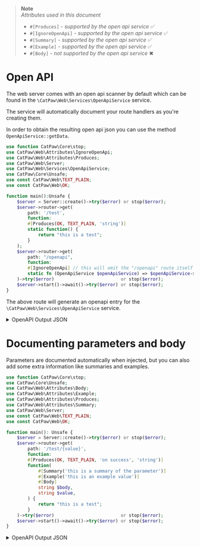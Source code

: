 > **Note**\
> _Attributes used in this document_
> - `#[Produces]` - _supported by the open api service_ ✅
> - `#[IgnoreOpenApi]` - _supported by the open api service_ ✅
> - `#[Summary]` - _supported by the open api service_ ✅
> - `#[Example]` - _supported by the open api service_ ✅
> - `#[Body]` - _not supported by the open api service_ ✖

# Open API

The web server comes with an open api scanner by default which can be found in the `\CatPaw\Web\Services\OpenApiService`
service.

The service will automatically document your route handlers as you're creating them.

In order to obtain the resulting open api json you can use the method `OpenApiService::getData`.

```php
use function CatPaw\Core\stop;
use CatPaw\Web\Attributes\IgnoreOpenApi;
use CatPaw\Web\Attributes\Produces;
use CatPaw\Web\Server;
use CatPaw\Web\Services\OpenApiService;
use CatPaw\Core\Unsafe;
use const CatPaw\Web\TEXT_PLAIN;
use const CatPaw\Web\OK;

function main():Unsafe {
    $server = Server::create()->try($error) or stop($error);
    $server->router->get(
        path: '/test',
        function:
        #[Produces(OK, TEXT_PLAIN, 'string')]
        static function() {
            return "this is a test";
        }
    );
    $server->router->get(
        path: "/openapi",
        function:
        #[IgnoreOpenApi] // this will omit the "/openapi" route itself from the documentation
        static fn (OpenApiService $openApiService) => $openApiService->getData()
    )->try($error)                         or stop($error);
    $server->start()->await()->try($error) or stop($error);
}
```

The above route will generate an openapi entry for the `\CatPaw\Web\Services\OpenApiService` service.

<details>
    <summary>OpenAPI Output JSON</summary>

```json
{
  "openapi": "3.0.0",
  "info": {
    "title": "OpenAPI",
    "version": "0.0.1"
  },
  "paths": {
    "/test": {
      "get": {
        "summary": "",
        "operationId": "fab75b617f6e066250e96d3501d4406aa5c25170",
        "parameters": [],
        "requestBody": {
          "description": "This is the body of the request",
          "required": true,
          "content": []
        },
        "responses": []
      }
    }
  }
}
```

</details>

# Documenting parameters and body

Parameters are documented automatically when injected, but you can also add some extra information like summaries and
examples.

```php
use function CatPaw\Core\stop;
use CatPaw\Core\Unsafe;
use CatPaw\Web\Attributes\Body;
use CatPaw\Web\Attributes\Example;
use CatPaw\Web\Attributes\Produces;
use CatPaw\Web\Attributes\Summary;
use CatPaw\Web\Server;
use const CatPaw\Web\TEXT_PLAIN;
use const CatPaw\Web\OK;

function main(): Unsafe {
    $server = Server::create()->try($error) or stop($error);
    $server->router->get(
        path: '/test/{value}',
        function:
        #[Produces(OK, TEXT_PLAIN, 'on success', 'string')]
        function(
            #[Summary('this is a summary of the parameter')]
            #[Example('this is an example value')]
            #[Body]
            string $body,
            string $value,
        ) {
            return "this is a test";
        }
    )->try($error)                         or stop($error);
    $server->start()->await()->try($error) or stop($error);
}
```

<details>
    <summary>OpenAPI Output JSON</summary>

```json
{
  "openapi": "3.0.0",
  "info": {
    "title": "OpenAPI",
    "version": "0.0.1"
  },
  "paths": {
    "/test/{value}": {
      "get": {
        "summary": "",
        "operationId": "92bc1bd07434281f59c47f4857aa504c0642bd2f",
        "parameters": [
          {
            "name": "value",
            "in": "path",
            "description": "this is a summary of the parameter",
            "required": true,
            "schema": {
              "type": "string"
            },
            "examples": {
              "example": {
                "value": "this is an example value"
              }
            }
          }
        ],
        "requestBody": {
          "description": "This is the body of the request",
          "required": true,
          "content": []
        },
        "responses": {
          "200": {
            "description": "",
            "content": {
              "text/plain": {
                "schema": {
                  "type": ""
                }
              }
            }
          }
        }
      }
    }
  }
}
```

</details>
